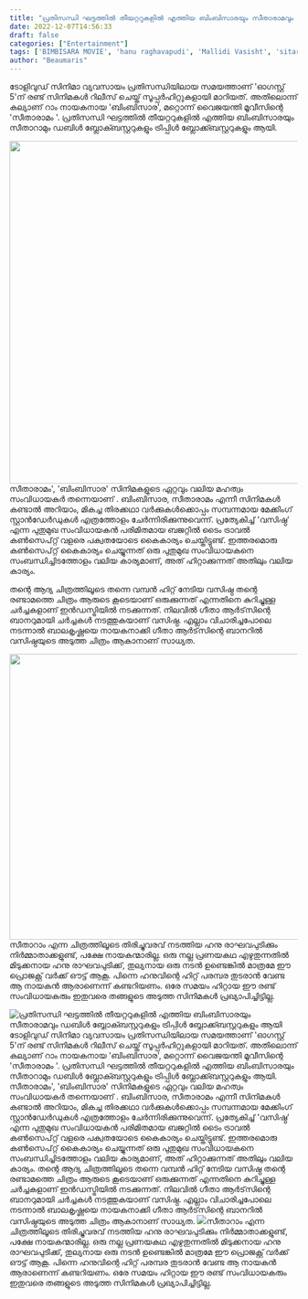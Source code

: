 ```yaml
---
title: "പ്രതിസന്ധി ഘട്ടത്തിൽ തീയറ്ററുകളിൽ എത്തിയ ബിംബിസാരയും സീതാരാമവും ഡബിൾ ബ്ലോക്ബസ്റ്ററുകളും ട്രിപ്പിൾ ബ്ലോക്ക്ബസ്റ്ററുകളും ആയി"
date: 2022-12-07T14:56:33
draft: false
categories: ["Entertainment"]
tags: ['BIMBISARA MOVIE', 'hanu raghavapudi', 'Mallidi Vasisht', 'sitaramam']
author: "Beaumaris"
---
```


ടോളിവുഡ് സിനിമാ വ്യവസായം പ്രതിസന്ധിയിലായ സമയത്താണ് 'ഓഗസ്റ്റ് 5'ന് രണ്ട് സിനിമകൾ റിലീസ് ചെയ്ത് സൂപ്പർഹിറ്റുകളായി മാറിയത്. അതിലൊന്ന് കല്യാണ് റാം നായകനായ 'ബിംബിസാര', മറ്റൊന്ന് വൈജയന്തി മൂവീസിന്റെ 'സീതാരാമം '. പ്രതിസന്ധി ഘട്ടത്തിൽ തീയറ്ററുകളിൽ എത്തിയ ബിംബിസാരയും സീതാറാമും ഡബിൾ ബ്ലോക്ബസ്റ്ററുകളും ട്രിപ്പിൾ ബ്ലോക്ക്ബസ്റ്ററുകളും ആയി.

<img class="size-full wp-image-365587 aligncenter" src="https://cdn.boolokam.com/articles/2022/12/DQDFFFF.webp" alt="" width="1000" height="600" />സീതാരാമം', 'ബിംബിസാര' സിനിമകളുടെ ഏറ്റവും വലിയ മഹത്വം സംവിധായകർ തന്നെയാണ് . ബിംബിസാര, സീതാരാമം എന്നീ സിനിമകൾ കണ്ടാൽ അറിയാം, മികച്ച തിരക്കഥാ വർക്കുകൾക്കൊപ്പം സമ്പന്നമായ മേക്കിംഗ് സ്റ്റാൻഡേർഡുകൾ എത്രത്തോളം ചേർന്നിരിക്കുന്നുവെന്ന്. പ്രത്യേകിച്ച് 'വസിഷ്ഠ' എന്ന പുതുമുഖ സംവിധായകൻ പരിമിതമായ ബജറ്റിൽ ടൈം ട്രാവൽ കൺസെപ്റ്റ് വളരെ പക്വതയോടെ കൈകാര്യം ചെയ്തിട്ടുണ്ട്. ഇത്തരമൊരു കൺസെപ്റ്റ് കൈകാര്യം ചെയ്യുന്നത് ഒരു പുതുമുഖ സംവിധായകനെ സംബന്ധിച്ചിടത്തോളം വലിയ കാര്യമാണ്, അത് ഹിറ്റാക്കുന്നത് അതിലും വലിയ കാര്യം.

തന്റെ ആദ്യ ചിത്രത്തിലൂടെ തന്നെ വമ്പൻ ഹിറ്റ് നേടിയ വസിഷ്ഠ തന്റെ രണ്ടാമത്തെ ചിത്രം ആരുടെ കൂടെയാണ് ഒരുക്കുന്നത് എന്നതിനെ കുറിച്ചുള്ള ചർച്ചകളാണ് ഇൻഡസ്ട്രിയിൽ നടക്കുന്നത്. നിലവിൽ ഗീതാ ആർട്‌സിന്റെ ബാനറുമായി ചർച്ചകൾ നടത്തുകയാണ് വസിഷ്ഠ. എല്ലാം വിചാരിച്ചപോലെ നടന്നാൽ ബാലകൃഷ്ണയെ നായകനാക്കി ഗീതാ ആർട്‌സിന്റെ ബാനറിൽ വസിഷ്ഠയുടെ അടുത്ത ചിത്രം ആകാനാണ് സാധ്യത.

<img class=" wp-image-365588 aligncenter" src="https://cdn.boolokam.com/articles/2022/12/DQDDDDD-1024x576.jpg" alt="" width="889" height="500" />സീതാറാം എന്ന ചിത്രത്തിലൂടെ തിരിച്ചുവരവ് നടത്തിയ ഹനു രാഘവപുടിക്കും നിർമ്മാതാക്കളുണ്ട്, പക്ഷേ നായകന്മാരില്ല. ഒരു നല്ല പ്രണയകഥ എഴുതുന്നതിൽ മിടുക്കനായ ഹനു രാഘവപുടിക്ക്, തുല്യനായ ഒരു നടൻ ഉണ്ടെങ്കിൽ മാത്രമേ ഈ പ്രൊജക്റ്റ് വർക്ക് ഔട്ട് ആകൂ. പിന്നെ ഹനുവിന്റെ ഹിറ്റ് പരമ്പര തുടരാൻ വേണ്ട ആ നായകൻ ആരാണെന്ന് കണ്ടറിയണം. ഒരേ സമയം ഹിറ്റായ ഈ രണ്ട് സംവിധായകരും ഇതുവരെ തങ്ങളുടെ അടുത്ത സിനിമകൾ പ്രഖ്യാപിച്ചിട്ടില്ല.


![പ്രതിസന്ധി ഘട്ടത്തിൽ തീയറ്ററുകളിൽ എത്തിയ ബിംബിസാരയും സീതാരാമവും ഡബിൾ ബ്ലോക്ബസ്റ്ററുകളും ട്രിപ്പിൾ ബ്ലോക്ക്ബസ്റ്ററുകളും ആയി](https://cdn.boolokam.com/articles/2022/12/DQDFFFF.webp)ടോളിവുഡ് സിനിമാ വ്യവസായം പ്രതിസന്ധിയിലായ സമയത്താണ് 'ഓഗസ്റ്റ് 5'ന് രണ്ട് സിനിമകൾ റിലീസ് ചെയ്ത് സൂപ്പർഹിറ്റുകളായി മാറിയത്. അതിലൊന്ന് കല്യാണ് റാം നായകനായ 'ബിംബിസാര', മറ്റൊന്ന് വൈജയന്തി മൂവീസിന്റെ 'സീതാരാമം '. പ്രതിസന്ധി ഘട്ടത്തിൽ തീയറ്ററുകളിൽ എത്തിയ ബിംബിസാരയും സീതാറാമും ഡബിൾ ബ്ലോക്ബസ്റ്ററുകളും ട്രിപ്പിൾ ബ്ലോക്ക്ബസ്റ്ററുകളും ആയി. സീതാരാമം', 'ബിംബിസാര' സിനിമകളുടെ ഏറ്റവും വലിയ മഹത്വം സംവിധായകർ തന്നെയാണ് . ബിംബിസാര, സീതാരാമം എന്നീ സിനിമകൾ കണ്ടാൽ അറിയാം, മികച്ച തിരക്കഥാ വർക്കുകൾക്കൊപ്പം സമ്പന്നമായ മേക്കിംഗ് സ്റ്റാൻഡേർഡുകൾ എത്രത്തോളം ചേർന്നിരിക്കുന്നുവെന്ന്. പ്രത്യേകിച്ച് 'വസിഷ്ഠ' എന്ന പുതുമുഖ സംവിധായകൻ പരിമിതമായ ബജറ്റിൽ ടൈം ട്രാവൽ കൺസെപ്റ്റ് വളരെ പക്വതയോടെ കൈകാര്യം ചെയ്തിട്ടുണ്ട്. ഇത്തരമൊരു കൺസെപ്റ്റ് കൈകാര്യം ചെയ്യുന്നത് ഒരു പുതുമുഖ സംവിധായകനെ സംബന്ധിച്ചിടത്തോളം വലിയ കാര്യമാണ്, അത് ഹിറ്റാക്കുന്നത് അതിലും വലിയ കാര്യം. തന്റെ ആദ്യ ചിത്രത്തിലൂടെ തന്നെ വമ്പൻ ഹിറ്റ് നേടിയ വസിഷ്ഠ തന്റെ രണ്ടാമത്തെ ചിത്രം ആരുടെ കൂടെയാണ് ഒരുക്കുന്നത് എന്നതിനെ കുറിച്ചുള്ള ചർച്ചകളാണ് ഇൻഡസ്ട്രിയിൽ നടക്കുന്നത്. നിലവിൽ ഗീതാ ആർട്‌സിന്റെ ബാനറുമായി ചർച്ചകൾ നടത്തുകയാണ് വസിഷ്ഠ. എല്ലാം വിചാരിച്ചപോലെ നടന്നാൽ ബാലകൃഷ്ണയെ നായകനാക്കി ഗീതാ ആർട്‌സിന്റെ ബാനറിൽ വസിഷ്ഠയുടെ അടുത്ത ചിത്രം ആകാനാണ് സാധ്യത. ![](https://cdn.boolokam.com/articles/2022/12/DQDDDDD-1024x576.jpg)സീതാറാം എന്ന ചിത്രത്തിലൂടെ തിരിച്ചുവരവ് നടത്തിയ ഹനു രാഘവപുടിക്കും നിർമ്മാതാക്കളുണ്ട്, പക്ഷേ നായകന്മാരില്ല. ഒരു നല്ല പ്രണയകഥ എഴുതുന്നതിൽ മിടുക്കനായ ഹനു രാഘവപുടിക്ക്, തുല്യനായ ഒരു നടൻ ഉണ്ടെങ്കിൽ മാത്രമേ ഈ പ്രൊജക്റ്റ് വർക്ക് ഔട്ട് ആകൂ. പിന്നെ ഹനുവിന്റെ ഹിറ്റ് പരമ്പര തുടരാൻ വേണ്ട ആ നായകൻ ആരാണെന്ന് കണ്ടറിയണം. ഒരേ സമയം ഹിറ്റായ ഈ രണ്ട് സംവിധായകരും ഇതുവരെ തങ്ങളുടെ അടുത്ത സിനിമകൾ പ്രഖ്യാപിച്ചിട്ടില്ല.
